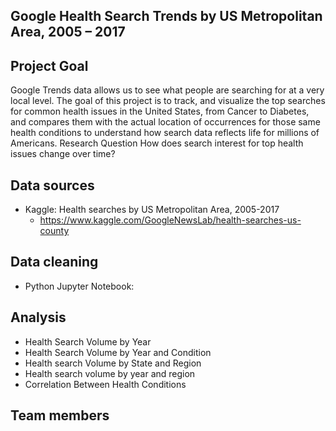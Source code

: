 ## Google Health Search Trends by US Metropolitan Area, 2005 – 2017

## Project Goal
Google Trends data allows us to see what people are searching for at a very local level. The goal of this project is to track, and visualize the top searches for common health issues in the United States, from Cancer to Diabetes, and compares them with the actual location of occurrences for those same health conditions to understand how search data reflects life for millions of Americans.
Research Question
How does search interest for top health issues change over time? 

## Data sources
* Kaggle: Health searches by US Metropolitan Area, 2005-2017
   - https://www.kaggle.com/GoogleNewsLab/health-searches-us-county
## Data cleaning 
* Python Jupyter Notebook:
## Analysis 
* Health Search Volume by Year
* Health Search Volume by Year and Condition
* Health search Volume by State and Region
* Health search volume by year and region 
* Correlation Between Health Conditions
## Team members



